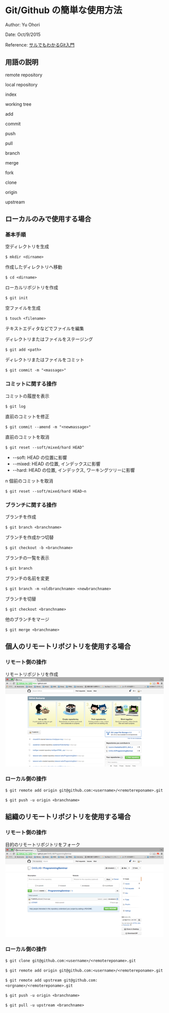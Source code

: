 # Git/Github の簡単な使用方法

Author: Yu Ohori

Date: Oct/9/2015

Reference: [サルでもわかるGit入門](http://www.backlog.jp/git-guide/)

## 用語の説明
remote repository

local repository

index

working tree

add

commit

push

pull

branch

merge

fork

clone

origin

upstream

## ローカルのみで使用する場合
### 基本手順
空ディレクトリを生成

`$ mkdir <dirname>`

作成したディレクトリへ移動

`$ cd <dirname>`

ローカルリポジトリを作成

`$ git init`

空ファイルを生成

`$ touch <filename>`

テキストエディタなどでファイルを編集

ディレクトリまたはファイルをステージング

`$ git add <path>`

ディレクトリまたはファイルをコミット

`$ git commit -m "<massage>"`

### コミットに関する操作
コミットの履歴を表示

`$ git log`

直前のコミットを修正

`$ git commit --amend -m "<newmassage>"`

直前のコミットを取消

`$ git reset --soft/mixed/hard HEAD^`

* --soft: HEAD の位置に影響
* --mixed: HEAD の位置, インデックスに影響
* --hard: HEAD の位置, インデックス, ワーキングツリーに影響

n 個前のコミットを取消

`$ git reset --soft/mixed/hard HEAD~n`

### ブランチに関する操作
ブランチを作成

`$ git branch <branchname>`

ブランチを作成かつ切替

`$ git checkout -b <branchname>`

ブランチの一覧を表示

`$ git branch`

ブランチの名前を変更

`$ git branch -m <oldbranchname> <newbranchname>`

ブランチを切替

`$ git checkout <branchname>`

他のブランチをマージ

`$ git merge <branchname>`

## 個人のリモートリポジトリを使用する場合
### リモート側の操作
リモートリポジトリを作成
![](./image/img_00.png)

### ローカル側の操作
`$ git remote add origin git@github.com:<username>/<remotereponame>.git`

`$ git push -u origin <branchname>`

## 組織のリモートリポジトリを使用する場合
### リモート側の操作
目的のリモートリポジトリをフォーク
![](./image/img_01.png)

### ローカル側の操作
`$ git clone git@github.com:<username>/<remotereponame>.git`

`$ git remote add origin git@github.com:<username>/<remotereponame>.git`

`$ git remote add upstream git@github.com:<orgname>/<remotereponame>.git`

`$ git push -u origin <branchname>`

`$ git pull -u upstream <branchname>`
